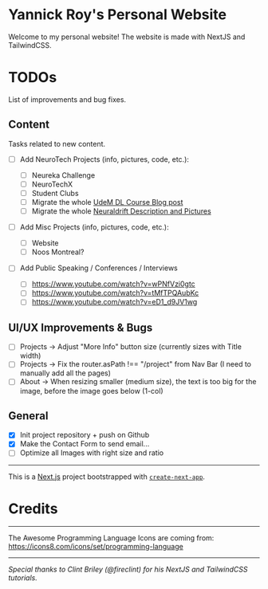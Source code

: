 # Yannick Roy's Personal Website

Welcome to my personal website! The website is made with NextJS and TailwindCSS.

# TODOs

List of improvements and bug fixes.

## Content

Tasks related to new content.

- [ ] Add NeuroTech Projects (info, pictures, code, etc.):

  - [ ] Neureka Challenge
  - [ ] NeuroTechX
  - [ ] Student Clubs
  - [ ] Migrate the whole <a href="https://yroy.me/tag/ift6266/">UdeM DL Course Blog post</a>
  - [ ] Migrate the whole <a href="https://yroy.me/neuraldrift/">Neuraldrift Description and Pictures</a>

- [ ] Add Misc Projects (info, pictures, code, etc.):

  - [ ] Website
  - [ ] Noos Montreal?

- [ ] Add Public Speaking / Conferences / Interviews
  - [ ] https://www.youtube.com/watch?v=wPNfVzi0gtc
  - [ ] https://www.youtube.com/watch?v=tMfTPQAubKc
  - [ ] https://www.youtube.com/watch?v=eD1_d9JV1wg

## UI/UX Improvements & Bugs

- [ ] Projects -> Adjust "More Info" button size (currently sizes with Title width)
- [ ] Projects -> Fix the router.asPath !== "/project" from Nav Bar (I need to manually add all the pages)
- [ ] About -> When resizing smaller (medium size), the text is too big for the image, before the image goes below (1-col)

## General

- [x] Init project repository + push on Github
- [x] Make the Contact Form to send email...
- [ ] Optimize all Images with right size and ratio

---

This is a [Next.js](https://nextjs.org/) project bootstrapped with [`create-next-app`](https://github.com/vercel/next.js/tree/canary/packages/create-next-app).

# Credits

---

The Awesome Programming Language Icons are coming from: https://icons8.com/icons/set/programming-language

---

_Special thanks to Clint Briley (@fireclint) for his NextJS and TailwindCSS tutorials._
